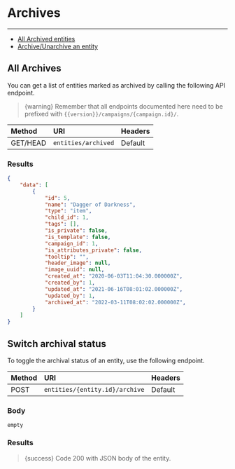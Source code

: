 # Archives

---

- [All Archived entities](#all-archives)
- [Archive/Unarchive an entity](#switch-archive)

<a name="all-archives"></a>
## All Archives

You can get a list of entities marked as archived by calling the following API endpoint.

> {warning} Remember that all endpoints documented here need to be prefixed with `{{version}}/campaigns/{campaign.id}/`.


| Method | URI | Headers |
| :- |   :-   |  :-  |
| GET/HEAD | `entities/archived` | Default |

### Results
```json
{
    "data": [
        {
            "id": 5,
            "name": "Dagger of Darkness",
            "type": "item",
            "child_id": 1,
            "tags": [],
            "is_private": false,
            "is_template": false,
            "campaign_id": 1,
            "is_attributes_private": false,
            "tooltip": "",
            "header_image": null,
            "image_uuid": null,
            "created_at": "2020-06-03T11:04:30.000000Z",
            "created_by": 1,
            "updated_at": "2021-06-16T08:01:02.000000Z",
            "updated_by": 1,
            "archived_at": "2022-03-11T08:02:02.000000Z",
        }
    ]
}
```


<a name="switch-archive"></a>
## Switch archival status

To toggle the archival status of an entity, use the following endpoint.

| Method | URI | Headers |
| :- |   :-   |  :-  |
| POST | `entities/{entity.id}/archive` | Default |

### Body

`empty`


### Results

> {success} Code 200 with JSON body of the entity.

